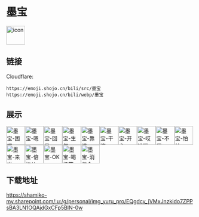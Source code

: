 # 墨宝
<img src="https://emoji.shojo.cn/bili/src/墨宝/icon.png" width="50" height="50" alt="icon">

## 链接
Cloudflare:
```
https://emoji.shojo.cn/bili/src/墨宝
https://emoji.shojo.cn/bili/webp/墨宝
```
## 展示
<img src="https://emoji.shojo.cn/bili/src/墨宝/墨宝-困惑.png" width="50" height="50" alt="墨宝-困惑"><img src="https://emoji.shojo.cn/bili/src/墨宝/墨宝-嗯.png" width="50" height="50" alt="墨宝-嗯"><img src="https://emoji.shojo.cn/bili/src/墨宝/墨宝-回见.png" width="50" height="50" alt="墨宝-回见"><img src="https://emoji.shojo.cn/bili/src/墨宝/墨宝-生气.png" width="50" height="50" alt="墨宝-生气"><img src="https://emoji.shojo.cn/bili/src/墨宝/墨宝-靠谱.png" width="50" height="50" alt="墨宝-靠谱"><img src="https://emoji.shojo.cn/bili/src/墨宝/墨宝-干嘛.png" width="50" height="50" alt="墨宝-干嘛"><img src="https://emoji.shojo.cn/bili/src/墨宝/墨宝-开心.png" width="50" height="50" alt="墨宝-开心"><img src="https://emoji.shojo.cn/bili/src/墨宝/墨宝-哎哟喂.png" width="50" height="50" alt="墨宝-哎哟喂"><img src="https://emoji.shojo.cn/bili/src/墨宝/墨宝-不用.png" width="50" height="50" alt="墨宝-不用"><img src="https://emoji.shojo.cn/bili/src/墨宝/墨宝-怕怕.png" width="50" height="50" alt="墨宝-怕怕"><img src="https://emoji.shojo.cn/bili/src/墨宝/墨宝-来啦.png" width="50" height="50" alt="墨宝-来啦"><img src="https://emoji.shojo.cn/bili/src/墨宝/墨宝-倍棒儿.png" width="50" height="50" alt="墨宝-倍棒儿"><img src="https://emoji.shojo.cn/bili/src/墨宝/墨宝-OK.png" width="50" height="50" alt="墨宝-OK"><img src="https://emoji.shojo.cn/bili/src/墨宝/墨宝-喝奶茶.png" width="50" height="50" alt="墨宝-喝奶茶"><img src="https://emoji.shojo.cn/bili/src/墨宝/墨宝-消停会.png" width="50" height="50" alt="墨宝-消停会">

## 下载地址

https://shamiko-my.sharepoint.com/:u:/g/personal/img_yuru_pro/EQgdcv_jVMxJnzkido7ZPPsBA3LN1OQAjdGxCFp5BlN-0w